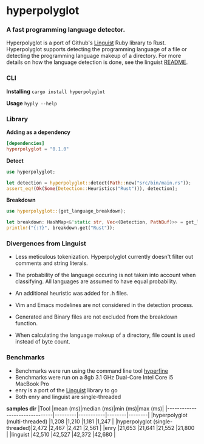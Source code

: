 # hyperpolyglot
### A fast programming language detector.
Hyperpolyglot is a port of Github's [Linguist](https://github.com/github/linguist) Ruby library to Rust. Hyperpolyglot supports detecting the programming language of a file or detecting the programming language makeup of a directory. For more details on how the language detection is done, see the linguist [README](https://github.com/github/linguist/blob/master/README.md).

### CLI
**Installing**
`cargo install hyperpolyglot`

**Usage**
`hyply --help`

### Library
**Adding as a dependency**
```TOML
[dependencies]
hyperpolyglot = "0.1.0"
```

**Detect**
```Rust
use hyperpolyglot;

let detection = hyperpolyglot::detect(Path::new("src/bin/main.rs"));
assert_eq!(Ok(Some(Detection::Heuristics("Rust"))), detection);
```

**Breakdown**
```Rust
use hyperpolyglot::{get_language_breakdown};

let breakdown: HashMap<&'static str, Vec<(Detection, PathBuf)>> = get_language_breakdown("src/");
println!("{:?}", breakdown.get("Rust"));
```

### Divergences from Linguist
* Less meticulous tokenization. Hyperpolyglot currently doesn't filter out comments and string literals.

* The probability of the language occuring is not taken into account when classifying. All languages are assumed to have equal probability.

* An additional heuristic was added for .h files.

* Vim and Emacs modelines are not considered in the detection process.

* Generated and Binary files are not excluded from the breakdown function.

* When calculating the language makeup of a directory, file count is used instead of byte count.

### Benchmarks
* Benchmarks were run using the command line tool [hyperfine](https://github.com/sharkdp/hyperfine)
* Benchmarks were run on a 8gb 3.1 GHz Dual-Core Intel Core i5 MacBook Pro
* enry is a port of the [Linguist](https://github.com/github/linguist) library to go
* Both enry and linguist are single-threaded

**samples dir**
|Tool                           |mean (ms)|median (ms)|min (ms)|max (ms)|
|-------------------------------|---------|-----------|--------|--------|
|hyperpolyglot (multi-threaded) |1,208    |1,210      |1,181   |1,247   |
|hyperpolyglot (single-threaded)|2,472    |2,467      |2,421   |2,561   |
|enry                           |21,653   |21,641     |21,552  |21,800  |
|linguist                       |42,510   |42,527     |42,372  |42,680  |
